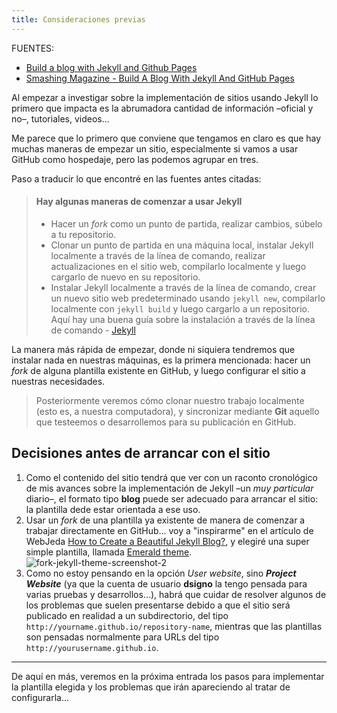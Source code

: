 ```yaml
---
title: Consideraciones previas
---
```

FUENTES:

+ [Build a blog with Jekyll and Github Pages](http://andrewbtran.github.io/JRN-418/class13/jekyll/)
+ [Smashing Magazine - Build A Blog With Jekyll And GitHub Pages](https://www.smashingmagazine.com/2014/08/build-blog-jekyll-github-pages/)

Al empezar a investigar sobre la implementación de sitios usando Jekyll lo primero que impacta es la abrumadora cantidad de información –oficial y no–, tutoriales, videos... 

Me parece que lo primero que conviene que tengamos en claro es que hay muchas maneras de empezar un sitio, especialmente si vamos a usar GitHub como hospedaje, pero las podemos agrupar en tres.

Paso a traducir lo que encontré en las fuentes antes citadas:

> ####  Hay algunas maneras de comenzar a usar Jekyll
>
> + Hacer un *fork* como un punto de partida, realizar cambios, súbelo a tu repositorio.
> + Clonar  un punto de partida en una máquina local, instalar Jekyll localmente a través de la línea de comando, realizar actualizaciones en el sitio web, compilarlo localmente y luego cargarlo de nuevo en su repositorio.
> + Instalar Jekyll localmente a través de la línea de comando, crear un nuevo sitio web predeterminado usando `jekyll new`, compilarlo localmente con `jekyll build` y luego cargarlo a un repositorio.
> Aquí hay una buena guía sobre la instalación a través de la línea de comando - [Jekyll](http://jekyllrb.com/docs/quickstart/)

La manera más rápida de empezar, donde ni siquiera tendremos que instalar nada en nuestras máquinas, es la primera mencionada: hacer un *fork* de alguna plantilla existente en GitHub, y luego configurar el sitio a nuestras necesidades.

> Posteriormente veremos cómo clonar nuestro trabajo localmente (esto es, a nuestra computadora), y sincronizar mediante **Git** aquello que testeemos o desarrollemos para su publicación en GitHub.



## Decisiones antes de arrancar con el sitio

1. Como el contenido del sitio tendrá que ver con un raconto cronológico de mis avances sobre la implementación de Jekyll –un *muy particular* diario–, el formato tipo **blog** puede ser adecuado para arrancar el sitio: la plantilla dede estar orientada a ese uso.
2. Usar un *fork* de una plantilla ya existente de manera de comenzar a trabajar directamente en GitHub... voy a "inspirarme" en el artículo de WebJeda [How to Create a Beautiful Jekyll Blog?](https://blog.webjeda.com/create-jekyll-blog/), y elegiré una super simple plantilla, llamada  [Emerald theme](http://www.jacoporabolini.com/emerald/).
![fork-jekyll-theme-screenshot-2](/notas-mas-docs/img/fork-jekyll-theme-screenshot-2.jpg)
3. Como no estoy pensando en la opción *User website*, sino ***Project Website*** (ya que la cuenta de usuario **dsigno** la tengo pensada para varias pruebas y desarrollos...), habrá que cuidar de resolver algunos de los problemas que suelen presentarse debido a que el sitio será publicado en realidad a un subdirectorio, del tipo  `http://yourname.github.io/repository-name`, mientras que las plantillas son pensadas normalmente para URLs del tipo  `http://yourusername.github.io`.

***

De aquí en más, veremos en la próxima entrada los pasos para implementar la plantilla elegida y los problemas que irán apareciendo al tratar de configurarla...
